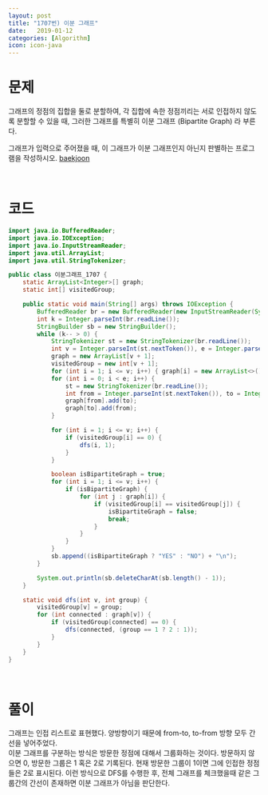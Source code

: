 ```yaml
---
layout: post
title: "1707번) 이분 그래프"
date:   2019-01-12
categories: [Algorithm]
icon: icon-java
---
```


# 문제
그래프의 정점의 집합을 둘로 분할하여, 각 집합에 속한 정점끼리는 서로 인접하지 않도록 분할할 수 있을 때, 그러한 그래프를 특별히 이분 그래프 (Bipartite Graph) 라 부른다.

그래프가 입력으로 주어졌을 때, 이 그래프가 이분 그래프인지 아닌지 판별하는 프로그램을 작성하시오. [baekjoon](https://www.acmicpc.net/problem/1707)

<br>

# 코드
```java
import java.io.BufferedReader;
import java.io.IOException;
import java.io.InputStreamReader;
import java.util.ArrayList;
import java.util.StringTokenizer;

public class 이분그래프_1707 {
    static ArrayList<Integer>[] graph;
    static int[] visitedGroup;

    public static void main(String[] args) throws IOException {
        BufferedReader br = new BufferedReader(new InputStreamReader(System.in));
        int k = Integer.parseInt(br.readLine());
        StringBuilder sb = new StringBuilder();
        while (k-- > 0) {
            StringTokenizer st = new StringTokenizer(br.readLine());
            int v = Integer.parseInt(st.nextToken()), e = Integer.parseInt(st.nextToken());
            graph = new ArrayList[v + 1];
            visitedGroup = new int[v + 1];
            for (int i = 1; i <= v; i++) { graph[i] = new ArrayList<>(); }
            for (int i = 0; i < e; i++) {
                st = new StringTokenizer(br.readLine());
                int from = Integer.parseInt(st.nextToken()), to = Integer.parseInt(st.nextToken());
                graph[from].add(to);
                graph[to].add(from);
            }

            for (int i = 1; i <= v; i++) {
                if (visitedGroup[i] == 0) {
                    dfs(i, 1);
                }
            }

            boolean isBipartiteGraph = true;
            for (int i = 1; i <= v; i++) {
                if (isBipartiteGraph) {
                    for (int j : graph[i]) {
                        if (visitedGroup[i] == visitedGroup[j]) {
                            isBipartiteGraph = false;
                            break;
                        }
                    }
                }
            }
            sb.append((isBipartiteGraph ? "YES" : "NO") + "\n");
        }

        System.out.println(sb.deleteCharAt(sb.length() - 1));
    }

    static void dfs(int v, int group) {
        visitedGroup[v] = group;
        for (int connected : graph[v]) {
            if (visitedGroup[connected] == 0) {
                dfs(connected, (group == 1 ? 2 : 1));
            }
        }
    }
}
```

<br>

# 풀이
그래프는 인접 리스트로 표현했다. 양방향이기 때문에 from-to, to-from 방향 모두 간선을 넣어주었다.  
이분 그래프를 구분하는 방식은 방문한 정점에 대해서 그룹화하는 것이다. 방문하지 않으면 0, 방문한 그룹은 1 혹은 2로 기록된다. 현재 방문한 그룹이 1이면 그에 인접한 정점들은 2로 표시된다. 이런 방식으로 DFS를 수행한 후, 전체 그래프를 체크했을때 같은 그룹간의 간선이 존재하면 이분 그래프가 아님을 판단한다.

